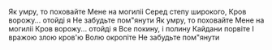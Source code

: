 Як умру, то поховайте
Мене на могиліi
﻿Серед степу широкого,
Кров ворожу... отойді я
﻿Не забудьте пом"янути
﻿Як умру, то поховайте
Мене на могиліi
﻿Кров ворожу... отойді я
Все покину, і полину
Кайдани порвіте 
І вражою злою кров'ю 
Волю окропіте
﻿Не забудьте пом"янути
